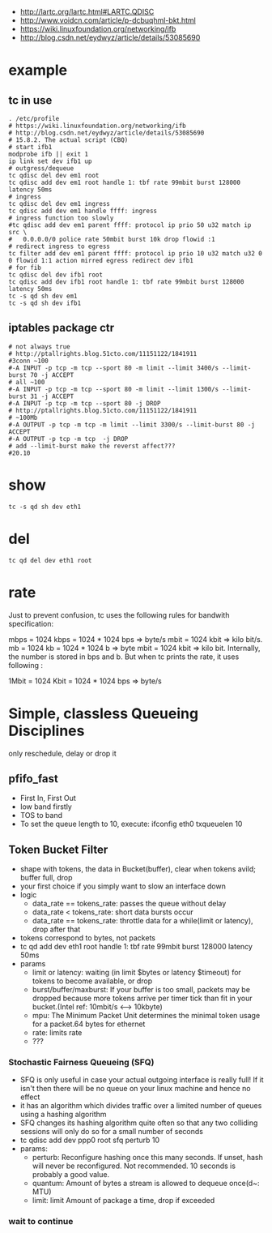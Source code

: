 - http://lartc.org/lartc.html#LARTC.QDISC
- http://www.voidcn.com/article/p-dcbuqhml-bkt.html
- https://wiki.linuxfoundation.org/networking/ifb
- http://blog.csdn.net/eydwyz/article/details/53085690
# example
## tc in use
```
. /etc/profile
# https://wiki.linuxfoundation.org/networking/ifb
# http://blog.csdn.net/eydwyz/article/details/53085690
# 15.8.2. The actual script (CBQ)
# start ifb1
modprobe ifb || exit 1
ip link set dev ifb1 up
# outgress/dequeue
tc qdisc del dev em1 root
tc qdisc add dev em1 root handle 1: tbf rate 99mbit burst 128000 latency 50ms
# ingress
tc qdisc del dev em1 ingress
tc qdisc add dev em1 handle ffff: ingress
# ingress function too slowly
#tc qdisc add dev em1 parent ffff: protocol ip prio 50 u32 match ip src \
#   0.0.0.0/0 police rate 50mbit burst 10k drop flowid :1
# redirect ingress to egress
tc filter add dev em1 parent ffff: protocol ip prio 10 u32 match u32 0 0 flowid 1:1 action mirred egress redirect dev ifb1
# for fib
tc qdisc del dev ifb1 root
tc qdisc add dev ifb1 root handle 1: tbf rate 99mbit burst 128000 latency 50ms
tc -s qd sh dev em1
tc -s qd sh dev ifb1
```
## iptables package ctr
```
# not always true
# http://ptallrights.blog.51cto.com/11151122/1841911
#3conn ~100
#-A INPUT -p tcp -m tcp --sport 80 -m limit --limit 3400/s --limit-burst 70 -j ACCEPT
# all ~100
#-A INPUT -p tcp -m tcp --sport 80 -m limit --limit 1300/s --limit-burst 31 -j ACCEPT
#-A INPUT -p tcp -m tcp --sport 80 -j DROP
# http://ptallrights.blog.51cto.com/11151122/1841911
# ~100Mb
#-A OUTPUT -p tcp -m tcp -m limit --limit 3300/s --limit-burst 80 -j ACCEPT
#-A OUTPUT -p tcp -m tcp  -j DROP
# add --limit-burst make the reverst affect???
#20.10
``` 

# show
    tc -s qd sh dev eth1
# del
    tc qd del dev eth1 root
# rate
Just to prevent confusion, tc uses the following rules for bandwith specification:

mbps = 1024 kbps = 1024 * 1024 bps => byte/s
mbit = 1024 kbit => kilo bit/s.
mb = 1024 kb = 1024 * 1024 b => byte
mbit = 1024 kbit => kilo bit.
Internally, the number is stored in bps and b.
But when tc prints the rate, it uses following :

1Mbit = 1024 Kbit = 1024 * 1024 bps => byte/s

# Simple, classless Queueing Disciplines
only reschedule, delay or drop it

## pfifo_fast
- First In, First Out
- low band firstly
- TOS to band
- To set the queue length to 10, execute: ifconfig eth0 txqueuelen 10

## Token Bucket Filter
- shape with tokens, the data in Bucket(buffer), clear when tokens avild; buffer full, drop
- your first choice if you simply want to slow an interface down
- logic
  - data_rate == tokens_rate: passes the queue without delay
  - data_rate < tokens_rate: short data bursts occur
  - data_rate == tokens_rate: throttle data for a while(limit or latency), drop after that
- tokens correspond to bytes, not packets
- tc qd add dev eth1 root handle 1: tbf rate 99mbit burst 128000 latency 50ms 
- params
  - limit or latency: waiting (in limit $bytes or latency $timeout) for tokens to become available, or drop
  - burst/buffer/maxburst: If your buffer is too small, packets may be dropped because more tokens arrive per timer tick than fit in your bucket.(Intel ref: 10mbit/s <--> 10kbyte)
  - mpu: The Minimum Packet Unit determines the minimal token usage for a packet.64 bytes for ethernet
  - rate: limits rate
  - ???


### Stochastic Fairness Queueing (SFQ)
- SFQ is only useful in case your actual outgoing interface is really full! If it isn't then there will be no queue on your linux machine and hence no effect
- it has an algorithm which divides traffic over a limited number of queues using a hashing algorithm
- SFQ changes its hashing algorithm quite often so that any two colliding sessions will only do so for a small number of seconds
- tc qdisc add dev ppp0 root sfq perturb 10
- params:
  - perturb: Reconfigure hashing once this many seconds. If unset, hash will never be reconfigured. Not recommended. 10 seconds is probably a good value.
  - quantum: Amount of bytes a stream is allowed to dequeue once(d~: MTU)
  - limit: limit Amount of package a time, drop if exceeded

### wait to continue

